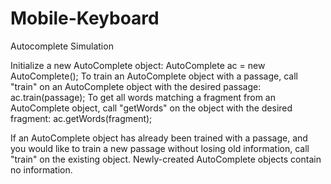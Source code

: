 # Mobile-Keyboard
Autocomplete Simulation

Initialize a new AutoComplete object: AutoComplete ac = new AutoComplete();
To train an AutoComplete object with a passage, call "train" on an AutoComplete object with the desired passage: ac.train(passage);
To get all words matching a fragment from an AutoComplete object, call "getWords" on the object with the desired fragment:
  ac.getWords(fragment);
  
If an AutoComplete object has already been trained with a passage, and you would like to train a new passage without losing old information, call "train" on the existing object. Newly-created AutoComplete objects contain no information.
